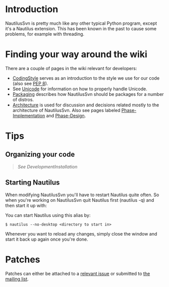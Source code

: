 # Introduction #
NautilusSvn is pretty much like any other typical Python program, except it's a Nautilus extension. This has been known in the past to cause some problems, for example with threading.

# Finding your way around the wiki #
There are a couple of pages in the wiki relevant for developers:

  * [CodingStyle](http://code.google.com/p/nautilussvn/wiki/CodingStyle) serves as an introduction to the style we use for our code (also see [PEP 8](http://www.python.org/dev/peps/pep-0008/)).
  * See [Unicode](http://code.google.com/p/nautilussvn/wiki/Unicode) for information on how to properly handle Unicode.
  * [Packaging](http://code.google.com/p/nautilussvn/wiki/Packaging) describes how NautilusSvn should be packages for a number of distros.
  * [Architecture](http://code.google.com/p/nautilussvn/wiki/Architecture) is used for discussion and decisions related mostly to the architecture of NautilusSvn. Also see pages labeled [Phase-Implementation](http://code.google.com/p/nautilussvn/w/list?q=label:Phase-Implementation) and [Phase-Design](http://code.google.com/p/nautilussvn/w/list?q=label:Phase-Design).

# Tips #

## Organizing your code ##

> _See DevelopmentInstallation_

## Starting Nautilus ##
When modifying NautilusSvn you'll have to restart Nautilus quite often. So when you're working on NautilusSvn quit Nautilus first (nautilus -q) and then start it up with:

You can start Nautilus using this alias by:
```
$ nautilus --no-desktop <directory to start in>
```

Whenever you want to reload any changes, simply close the window and start it back up again once you're done.

# Patches #

Patches can either be attached to a [relevant issue](http://code.google.com/p/nautilussvn/issues/list) or submitted to [the mailing list](http://groups.google.com/group/nautilussvn).